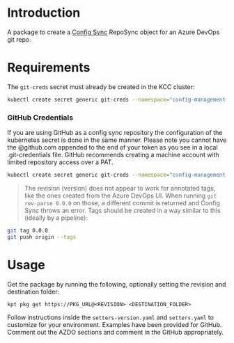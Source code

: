 # Introduction 
A package to create a [Config Sync](https://cloud.google.com/anthos-config-management/docs/config-sync-overview) RepoSync object for an Azure DevOps git repo.

# Requirements
The `git-creds` secret must already be created in the KCC cluster:
```bash
kubectl create secret generic git-creds --namespace="config-management-system" --from-literal=username='<my azdo organization>' --from-literal=token='<my code read token>'
```
### GitHub Credentials
If you are using GitHub as a config sync repository the configuration of the kubernetes secret is done in the same manner. Please note you cannot have the @github.com appended to the end of your token as you see in a local .git-credentials file. GitHub recommends creating a machine account with limited repository access over a PAT. 

```bash
kubectl create secret generic git-creds --namespace="config-management-system" --from-literal=username='<my github username | machine account>' --from-literal=token='<token>'
```

> The revision (version) does not appear to work for annotated tags, like the ones created from the Azure DevOps UI.  When running `git rev-parse 0.0.0` on those, a different commit is returned and Config Sync throws an error.  Tags should be created in a way similar to this (ideally by a pipeline):
```bash
git tag 0.0.0
git push origin --tags
```

# Usage
Get the package by running the following, optionally setting the revision and destination folder:

`kpt pkg get https://PKG_URL@<REVISION> <DESTINATION_FOLDER>`

Follow instructions inside the `setters-version.yaml` and `setters.yaml` to customize for your environment. Examples have been provided for GitHub. Comment out the AZDO sections and comment in the GitHub appropriately.